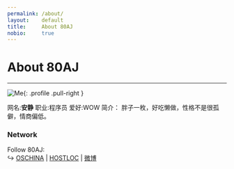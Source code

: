 ```yaml
---
permalink: /about/
layout:    default
title:     About 80AJ
nobio:     true
---
```


# About 80AJ
----------------

![Me](http://tp4.sinaimg.cn/1884018943/180/40033761017/1){: .profile .pull-right }

网名:**安静**
职业:程序员
爱好:WOW
简介：
胖子一枚，好吃懒做，性格不是很孤僻，情商偏低。


### Network

Follow 80AJ:  
↪ [OSCHINA](http://git.oschina.net/cfrs2005/) | [HOSTLOC](http://www.hostloc.com/space-uid-19485.html) | [微博](http://weibo.com/kingdomconquest)
